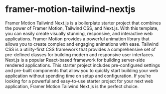 # framer-motion-tailwind-nextjs
 Framer Motion Tailwind Next.js is a boilerplate starter project that combines the power of Framer Motion, Tailwind CSS, and Next.js. With this template, you can easily create visually stunning, responsive, and interactive web applications.  Framer Motion provides a powerful animation library that allows you to create complex and engaging animations with ease. Tailwind CSS is a utility-first CSS framework that provides a comprehensive set of pre-defined classes for building modern and responsive user interfaces. Next.js is a popular React-based framework for building server-side rendered applications.  This starter project includes pre-configured settings and pre-built components that allow you to quickly start building your web application without spending time on setup and configuration.  If you're looking for a powerful and easy-to-use starter project for your next web application, Framer Motion Tailwind Next.js is the perfect choice.
